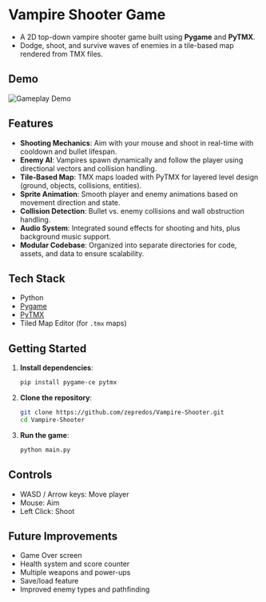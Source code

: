 # Vampire Shooter Game

- A 2D top-down vampire shooter game built using **Pygame** and **PyTMX**.  
- Dodge, shoot, and survive waves of enemies in a tile-based map rendered from TMX files.

## Demo

![Gameplay Demo](demo/vampire-shooter-demo.gif)

## Features

-  **Shooting Mechanics**: Aim with your mouse and shoot in real-time with cooldown and bullet lifespan.
-  **Enemy AI**: Vampires spawn dynamically and follow the player using directional vectors and collision handling.
-  **Tile-Based Map**: TMX maps loaded with PyTMX for layered level design (ground, objects, collisions, entities).
-  **Sprite Animation**: Smooth player and enemy animations based on movement direction and state.
-  **Collision Detection**: Bullet vs. enemy collisions and wall obstruction handling.
-  **Audio System**: Integrated sound effects for shooting and hits, plus background music support.
-  **Modular Codebase**: Organized into separate directories for code, assets, and data to ensure scalability.

## Tech Stack

- Python
- [Pygame](https://github.com/pygame-community/pygame-ce)
- [PyTMX](https://github.com/bitcraft/PyTMX)
- Tiled Map Editor (for `.tmx` maps)

## Getting Started

1. **Install dependencies**:
   ```bash
   pip install pygame-ce pytmx
    ```
2. **Clone the repository**:
    ```bash
    git clone https://github.com/zepredos/Vampire-Shooter.git
    cd Vampire-Shooter
    ```
3. **Run the game**:
    ```bash
    python main.py
    ```

## Controls

- WASD / Arrow keys: Move player
- Mouse: Aim
- Left Click: Shoot

## Future Improvements

- Game Over screen
- Health system and score counter
- Multiple weapons and power-ups
- Save/load feature
- Improved enemy types and pathfinding
